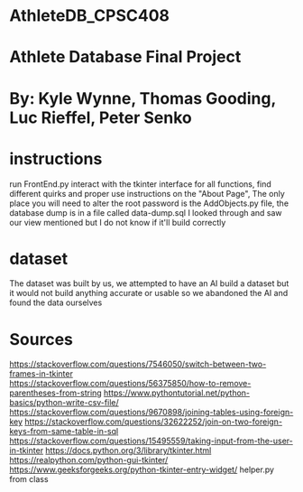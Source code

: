 # AthleteDB_CPSC408
# Athlete Database Final Project
# By: Kyle Wynne, Thomas Gooding, Luc Rieffel, Peter Senko

# instructions
run FrontEnd.py
interact with the tkinter interface for all functions,
find different quirks and proper use instructions on the "About Page",
The only place you will need to alter the root password is the AddObjects.py file,
the database dump is in a file called data-dump.sql I looked through and saw our view mentioned but I do not know if it'll build correctly

# dataset
The dataset was built by us, we attempted to have an AI build a dataset but it would not build anything accurate or usable so we abandoned the AI and found the data ourselves

# Sources
https://stackoverflow.com/questions/7546050/switch-between-two-frames-in-tkinter  
https://stackoverflow.com/questions/56375850/how-to-remove-parentheses-from-string
https://www.pythontutorial.net/python-basics/python-write-csv-file/
https://stackoverflow.com/questions/9670898/joining-tables-using-foreign-key
https://stackoverflow.com/questions/32622252/join-on-two-foreign-keys-from-same-table-in-sql
https://stackoverflow.com/questions/15495559/taking-input-from-the-user-in-tkinter
https://docs.python.org/3/library/tkinter.html
https://realpython.com/python-gui-tkinter/
https://www.geeksforgeeks.org/python-tkinter-entry-widget/
helper.py from class
